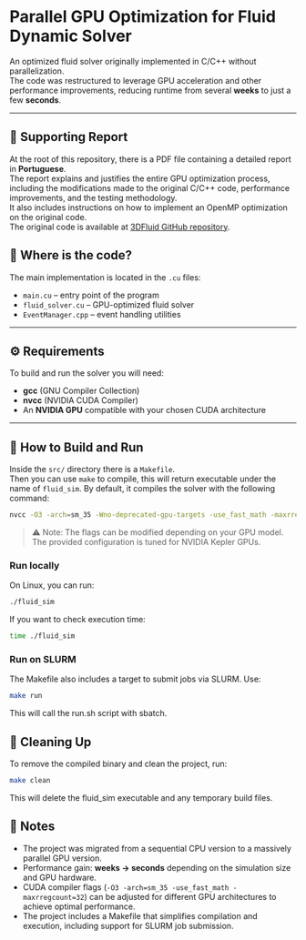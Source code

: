# Parallel GPU Optimization for Fluid Dynamic Solver

An optimized fluid solver originally implemented in C/C++ without parallelization.  
The code was restructured to leverage GPU acceleration and other performance improvements, reducing runtime from several **weeks** to just a few **seconds**.

---
## 📄 Supporting Report

At the root of this repository, there is a PDF file containing a detailed report in **Portuguese**.  
The report explains and justifies the entire GPU optimization process, including the modifications made to the original C/C++ code, performance improvements, and the testing methodology.  
It also includes instructions on how to implement an OpenMP optimization on the original code.  
The original code is available at [3DFluid GitHub repository](https://github.com/BlainMaguire/3dfluid).


## 📂 Where is the code?

The main implementation is located in the `.cu` files:  

- `main.cu` – entry point of the program  
- `fluid_solver.cu` – GPU-optimized fluid solver  
- `EventManager.cpp` – event handling utilities  

---

## ⚙️ Requirements

To build and run the solver you will need:  

- **gcc** (GNU Compiler Collection)  
- **nvcc** (NVIDIA CUDA Compiler)  
- An **NVIDIA GPU** compatible with your chosen CUDA architecture  

---

## 🚀 How to Build and Run

Inside the `src/` directory there is a `Makefile`.  
Then you can use ```make``` to compile, this will return executable under the name of ```fluid_sim```.
By default, it compiles the solver with the following command:  

```bash
nvcc -O3 -arch=sm_35 -Wno-deprecated-gpu-targets -use_fast_math -maxrregcount=32 main.cu fluid_solver.cu EventManager.cpp -o fluid_sim
```
> ⚠️ Note: The flags can be modified depending on your GPU model. The provided configuration is tuned for NVIDIA Kepler GPUs.  

### Run locally

On Linux, you can run:

```bash
./fluid_sim
```
If you want to check execution time:

```bash
time ./fluid_sim
```

### Run on SLURM

The Makefile also includes a target to submit jobs via SLURM. Use:

```bash
make run
```
This will call the run.sh script with sbatch.

## 🧹 Cleaning Up

To remove the compiled binary and clean the project, run:

```bash
make clean
```
This will delete the fluid_sim executable and any temporary build files.

## 📌 Notes

- The project was migrated from a sequential CPU version to a massively parallel GPU version.  
- Performance gain: **weeks → seconds** depending on the simulation size and GPU hardware.  
- CUDA compiler flags (`-O3 -arch=sm_35 -use_fast_math -maxrregcount=32`) can be adjusted for different GPU architectures to achieve optimal performance.  
- The project includes a Makefile that simplifies compilation and execution, including support for SLURM job submission.  
